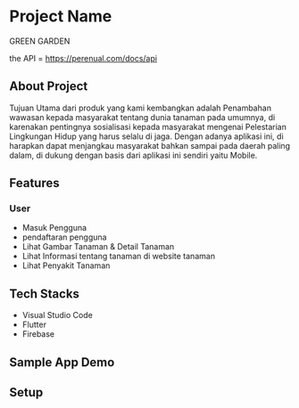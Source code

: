 # Project Name
GREEN GARDEN 

the API = https://perenual.com/docs/api

## About Project
Tujuan Utama dari produk yang kami kembangkan adalah Penambahan wawasan kepada masyarakat tentang dunia tanaman pada umumnya, di karenakan pentingnya sosialisasi kepada masyarakat mengenai Pelestarian Lingkungan Hidup yang harus selalu di jaga. 
Dengan adanya aplikasi ini, di harapkan dapat menjangkau masyarakat bahkan sampai pada daerah paling dalam, di dukung dengan basis dari aplikasi ini sendiri yaitu Mobile.


## Features
<!-- sebutkan fitur-fitur yang ada di project yang dibuat -->

### User
- Masuk Pengguna
- pendaftaran pengguna
- Lihat Gambar Tanaman & Detail Tanaman
- Lihat Informasi tentang tanaman di website tanaman
- Lihat Penyakit Tanaman


## Tech Stacks
<!-- sebutkan daftar tools dan framework yang digunakan dalam bentuk list seperti ini: -->
- Visual Studio Code
- Flutter
- Firebase

## Sample App Demo
<!-- sertakan link apk yang sudah di-build -->

## Setup 
<!-- sebutkan cara menggunakan project ini di lokal -->